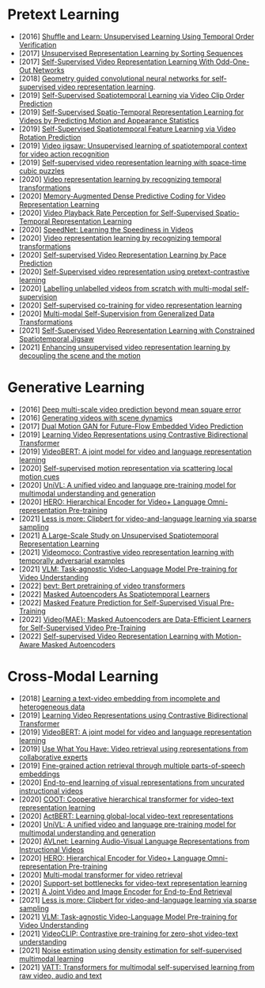 # Pretext Learning
* [2016] [Shuffle and Learn: Unsupervised Learning Using Temporal Order Verification](https://link.springer.com/chapter/10.1007/978-3-319-46448-0_32)
* [2017] [Unsupervised Representation Learning by Sorting Sequences](https://openaccess.thecvf.com/content_ICCV_2017/papers/Lee_Unsupervised_Representation_Learning_ICCV_2017_paper.pdf)
* [2017] [Self-Supervised Video Representation Learning With Odd-One-Out Networks](https://openaccess.thecvf.com/content_cvpr_2017/papers/Fernando_Self-Supervised_Video_Representation_CVPR_2017_paper.pdf)
* [2018] [Geometry guided convolutional neural networks for self-supervised video representation learning](https://ieeexplore.ieee.org/document/8578684).
* [2019] [Self-Supervised Spatiotemporal Learning via Video Clip Order Prediction](https://ieeexplore.ieee.org/document/8953292)
* [2019] [Self-Supervised Spatio-Temporal Representation Learning for Videos by Predicting Motion and Appearance Statistics](https://arxiv.org/abs/1904.03597)
* [2019] [Self-Supervised Spatiotemporal Feature Learning via Video Rotation Prediction](https://openaccess.thecvf.com/content_CVPR_2019/papers/Xu_Self-Supervised_Spatiotemporal_Learning_via_Video_Clip_Order_Prediction_CVPR_2019_paper.pdf)
* [2019] [Video jigsaw: Unsupervised learning of spatiotemporal context for video action recognition](https://ieeexplore.ieee.org/document/8659002)
* [2019] [Self-supervised video representation learning with space-time cubic puzzles](https://dl.acm.org/doi/10.1609/aaai.v33i01.33018545)
* [2020] [Video representation learning by recognizing temporal transformations](https://www.ecva.net/papers/eccv_2020/papers_ECCV/papers/123730426.pdf)
* [2020] [Memory-Augmented Dense Predictive Coding for Video Representation Learning](https://www.ecva.net/papers/eccv_2020/papers_ECCV/papers/123480324.pdf)
* [2020] [Video Playback Rate Perception for Self-Supervised Spatio-Temporal Representation Learning](https://openaccess.thecvf.com/content_CVPR_2020/papers/Yao_Video_Playback_Rate_Perception_for_Self-Supervised_Spatio-Temporal_Representation_Learning_CVPR_2020_paper.pdf)
* [2020] [SpeedNet: Learning the Speediness in Videos](https://openaccess.thecvf.com/content_CVPR_2020/papers/Benaim_SpeedNet_Learning_the_Speediness_in_Videos_CVPR_2020_paper.pdf)
* [2020] [Video representation learning by recognizing temporal transformations](https://www.ecva.net/papers/eccv_2020/papers_ECCV/papers/123730426.pdf)
* [2020] [Self-supervised Video Representation Learning by Pace Prediction](https://www.ecva.net/papers/eccv_2020/papers_ECCV/papers/123620494.pdf)
* [2020] [Self-Supervised video representation using pretext-contrastive learning](https://arxiv.org/abs/2010.15464)
* [2020] [Labelling unlabelled videos from scratch with multi-modal self-supervision](https://arxiv.org/pdf/2006.13662.pdf)
* [2020] [Self-supervised co-training for video representation learning](https://proceedings.neurips.cc/paper/2020/file/3def184ad8f4755ff269862ea77393dd-Paper.pdf)
* [2020] [Multi-modal Self-Supervision from Generalized Data Transformations](https://arxiv.org/abs/2003.04298)
* [2021] [Self-Supervised Video Representation Learning with Constrained Spatiotemporal Jigsaw](https://www.ijcai.org/proceedings/2021/104)
* [2021] [Enhancing unsupervised video representation learning by decoupling the scene and the motion](https://arxiv.org/abs/2009.05757)

# Generative Learning
* [2016] [Deep multi-scale video prediction beyond mean square error](https://arxiv.org/abs/1511.05440)
* [2016] [Generating videos with scene dynamics](https://dl.acm.org/doi/pdf/10.5555/3157096.3157165)
* [2017] [Dual Motion GAN for Future-Flow Embedded Video Prediction](https://openaccess.thecvf.com/content_ICCV_2017/papers/Liang_Dual_Motion_GAN_ICCV_2017_paper.pdf)
* [2019] [Learning Video Representations using Contrastive Bidirectional Transformer](https://arxiv.org/abs/1906.05743)
* [2019] [VideoBERT: A joint model for video and language representation learning](https://openaccess.thecvf.com/content_ICCV_2019/papers/Sun_VideoBERT_A_Joint_Model_for_Video_and_Language_Representation_Learning_ICCV_2019_paper.pdf)
* [2020] [Self-supervised motion representation via scattering local motion cues](https://www.ecva.net/papers/eccv_2020/papers_ECCV/papers/123590069.pdf)
* [2020] [UniVL: A unified video and language pre-training model for multimodal understanding and generation](https://arxiv.org/abs/2002.06353)
* [2020] [HERO: Hierarchical Encoder for Video+ Language Omni-representation Pre-training](https://aclanthology.org/2020.emnlp-main.161/)
* [2021] [Less is more: Clipbert for video-and-language learning via sparse sampling](https://openaccess.thecvf.com/content/CVPR2021/papers/Lei_Less_Is_More_ClipBERT_for_Video-and-Language_Learning_via_Sparse_Sampling_CVPR_2021_paper.pdf)
* [2021] [A Large-Scale Study on Unsupervised Spatiotemporal Representation Learning](https://openaccess.thecvf.com/content/CVPR2021/papers/Feichtenhofer_A_Large-Scale_Study_on_Unsupervised_Spatiotemporal_Representation_Learning_CVPR_2021_paper.pdf)
* [2021] [Videomoco: Contrastive video representation learning with temporally adversarial examples](https://openaccess.thecvf.com/content/CVPR2021/papers/Pan_VideoMoCo_Contrastive_Video_Representation_Learning_With_Temporally_Adversarial_Examples_CVPR_2021_paper.pdf)
* [2021] [VLM: Task-agnostic Video-Language Model Pre-training for Video Understanding](https://aclanthology.org/2021.findings-acl.370/)
* [2022] [bevt: Bert pretraining of video transformers](https://openaccess.thecvf.com/content/CVPR2022/papers/Wang_BEVT_BERT_Pretraining_of_Video_Transformers_CVPR_2022_paper.pdf)
* [2022] [Masked Autoencoders As Spatiotemporal Learners](https://arxiv.org/abs/2205.09113)
* [2022] [Masked Feature Prediction for Self-Supervised Visual Pre-Training](https://openaccess.thecvf.com/content/CVPR2022/papers/Wei_Masked_Feature_Prediction_for_Self-Supervised_Visual_Pre-Training_CVPR_2022_paper.pdf)
* [2022] [Video{MAE}: Masked Autoencoders are Data-Efficient Learners for Self-Supervised Video Pre-Training](https://arxiv.org/abs/2203.12602)
* [2022] [Self-supervised Video Representation Learning with Motion-Aware Masked Autoencoders](https://arxiv.org/abs/2210.04154)

# Cross-Modal Learning
* [2018] [Learning a text-video embedding from incomplete and heterogeneous data](https://arxiv.org/abs/1804.02516)
* [2019] [Learning Video Representations using Contrastive Bidirectional Transformer](https://arxiv.org/abs/1906.05743)
* [2019] [VideoBERT: A joint model for video and language representation learning](https://openaccess.thecvf.com/content_ICCV_2019/papers/Sun_VideoBERT_A_Joint_Model_for_Video_and_Language_Representation_Learning_ICCV_2019_paper.pdf)
* [2019] [Use What You Have: Video retrieval using representations from collaborative experts](https://arxiv.org/abs/1907.13487)
* [2019] [Fine-grained action retrieval through multiple parts-of-speech embeddings](https://openaccess.thecvf.com/content_ICCV_2019/papers/Wray_Fine-Grained_Action_Retrieval_Through_Multiple_Parts-of-Speech_Embeddings_ICCV_2019_paper.pdf)
* [2020] [End-to-end learning of visual representations from uncurated instructional videos](https://openaccess.thecvf.com/content_CVPR_2020/papers/Miech_End-to-End_Learning_of_Visual_Representations_From_Uncurated_Instructional_Videos_CVPR_2020_paper.pdf)
* [2020] [COOT: Cooperative hierarchical transformer for video-text representation learning](https://dl.acm.org/doi/10.5555/3495724.3497619)
* [2020] [ActBERT: Learning global-local video-text representations](https://openaccess.thecvf.com/content_CVPR_2020/papers/Zhu_ActBERT_Learning_Global-Local_Video-Text_Representations_CVPR_2020_paper.pdf)
* [2020] [UniVL: A unified video and language pre-training model for multimodal understanding and generation](https://arxiv.org/abs/2002.06353)
* [2020] [AVLnet: Learning Audio-Visual Language Representations from Instructional Videos](https://arxiv.org/abs/2006.09199)
* [2020] [HERO: Hierarchical Encoder for Video+ Language Omni-representation Pre-training](https://aclanthology.org/2020.emnlp-main.161/)
* [2020] [Multi-modal transformer for video retrieval](https://www.ecva.net/papers/eccv_2020/papers_ECCV/papers/123490205.pdf)
* [2020] [Support-set bottlenecks for video-text representation learning](https://arxiv.org/abs/2010.02824)
* [2021] [A Joint Video and Image Encoder for End-to-End Retrieval](https://arxiv.org/abs/2104.00650)
* [2021] [Less is more: Clipbert for video-and-language learning via sparse sampling](https://openaccess.thecvf.com/content/CVPR2021/papers/Lei_Less_Is_More_ClipBERT_for_Video-and-Language_Learning_via_Sparse_Sampling_CVPR_2021_paper.pdf)
* [2021] [VLM: Task-agnostic Video-Language Model Pre-training for Video Understanding](https://aclanthology.org/2021.findings-acl.370/)
* [2021] [VideoCLIP: Contrastive pre-training for zero-shot video-text understanding](https://aclanthology.org/2021.emnlp-main.544/)
* [2021] [Noise estimation using density estimation for self-supervised multimodal learning](https://arxiv.org/abs/2003.03186)
* [2021] [VATT: Transformers for multimodal self-supervised learning from raw video, audio and text](https://arxiv.org/abs/2104.11178)
